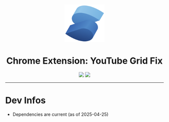 <div align="center">
<img width="128" src="/src/assets/img/logo.svg" alt="logo"/>
<h1> Chrome Extension: YouTube Grid Fix</h1>

![](https://img.shields.io/badge/Typescript-3178C6?style=flat-square&logo=typescript&logoColor=white)
![](https://badges.aleen42.com/src/vitejs.svg)

<!-- ![GitHub action badge](https://github.com/fuyutarow/solid-chrome-extension-template/actions/workflows/build.yml/badge.svg) -->

</div>

---

# Dev Infos

- Dependencies are current (as of 2025-04-25)
